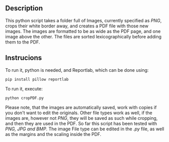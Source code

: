 ## Description
This python script takes a folder full of Images, currently specified as *PNG*,
crops their white border away, and creates a PDF file with those new images.
The images are formatted to be as wide as the PDF page, and one image above the other.
The files are sorted lexicographically before adding them to the PDF.

## Instrucions
To run it, python is needed, and Reportlab, which can be done using:
```
pip install pillow reportlab
```
To run it, execute:
```
python cropPDF.py
```
Please note, that the images are automatically saved, work with copies if you don't want to edit the originals.
Other file types work as well, if the images are, however not *PNG*, they will be saved as such while cropping, and then they are used in the PDF. So far this script has been tested with *PNG, JPG and BMP*.
The image File type can be edited in the *.py* file, as well as the margins and the scaling inside the PDF.
